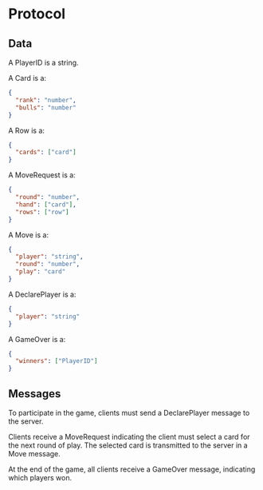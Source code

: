 # Protocol

## Data
A PlayerID is a string.

A Card is a:
```json
{
  "rank": "number",
  "bulls": "number"
}
```

A Row is a:
```json
{
  "cards": ["card"]
}
```

A MoveRequest is a:
```json
{
  "round": "number",
  "hand": ["card"],
  "rows": ["row"]
}
```

A Move is a:
```json
{
  "player": "string",
  "round": "number",
  "play": "card"
}
```

A DeclarePlayer is a:
```json
{
  "player": "string"
}
```

A GameOver is a:
```json
{
  "winners": ["PlayerID"]
}
```

## Messages
To participate in the game, clients must send a DeclarePlayer message to the server.

Clients receive a MoveRequest indicating the client must select a card for the next round of play.
The selected card is transmitted to the server in a Move message.

At the end of the game, all clients receive a GameOver message, indicating which players won.
